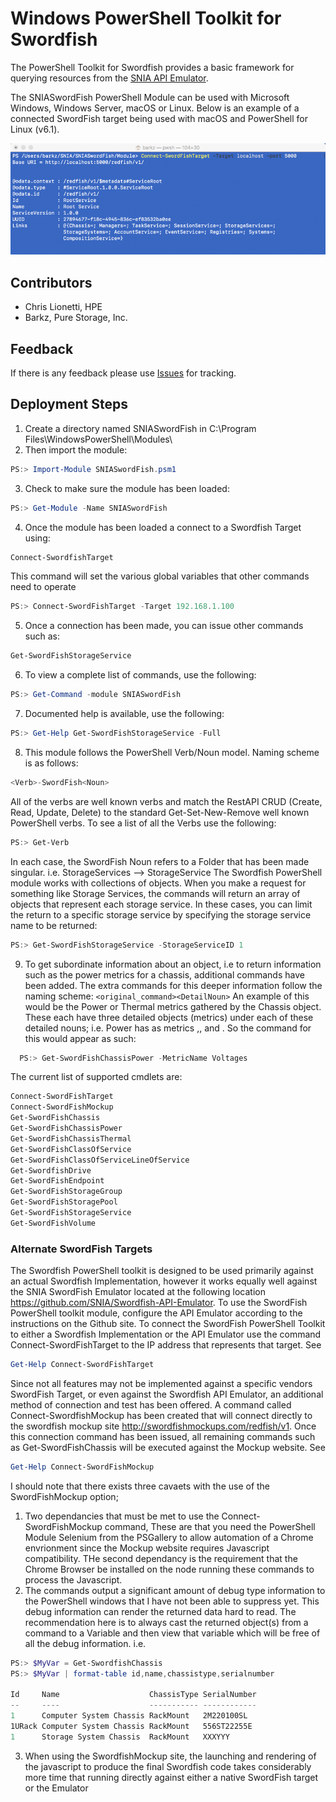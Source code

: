 # Windows PowerShell Toolkit for Swordfish
The PowerShell Toolkit for Swordfish provides a basic framework for querying resources from the [SNIA API Emulator](https://github.com/SNIA/Swordfish-API-Emulator). 

The SNIASwordFish PowerShell Module can be used with Microsoft Windows, Windows Server, macOS or Linux. Below is an example of a connected SwordFish target being used with macOS and PowerShell for Linux (v6.1). 

![SNIASwordFish Example with PowerShell for Linux](https://github.com/SNIA/Swordfish-Powershell-Toolkit/blob/master/SNIASwordFish_pwsh.png)

## Contributors
* Chris Lionetti, HPE
* Barkz, Pure Storage, Inc.

## Feedback
If there is any feedback please use [Issues](https://github.com/SNIA/Swordfish-Powershell-Toolkit/issues) for tracking.

## Deployment Steps
1. Create a directory named SNIASwordFish in C:\Program Files\WindowsPowerShell\Modules\ 
2. Then import the module:
```powershell
PS:> Import-Module SNIASwordFish.psm1
```
3. Check to make sure the module has been loaded:
```powershell
PS:> Get-Module -Name SNIASwordFish
```
4. Once the module has been loaded a connect to a Swordfish Target using:
```powershell
Connect-SwordfishTarget
```
This command will set the various global variables that other commands need to operate
```powershell
PS:> Connect-SwordFishTarget -Target 192.168.1.100
```
5. Once a connection has been made, you can issue other commands such as:
```powershell
Get-SwordFishStorageService
```
6. To view a complete list of commands, use the following:
```powershell
PS:> Get-Command -module SNIASwordFish
```
7. Documented help is available, use the following:
```powershell
PS:> Get-Help Get-SwordFishStorageService -Full
```
8. This module follows the PowerShell Verb/Noun model. Naming scheme is as follows:
```powershell
<Verb>-SwordFish<Noun>
```
All of the verbs are well known verbs and match the RestAPI CRUD (Create, Read, Update, Delete) to the standard Get-Set-New-Remove well known PowerShell verbs. To see a list of all the Verbs use the following:
```powershell
PS:> Get-Verb
```
In each case, the SwordFish Noun refers to a Folder that has been made singular. i.e. StorageServices --> StorageService
The Swordfish PowerShell module works with collections of objects. When you make a request for something like Storage Services, the commands will return an array of objects that represent each storage service. In these cases, you can limit the return to a specific storage service by specifying the storage service name to be returned:
```powershell
PS:> Get-SwordFishStorageService -StorageServiceID 1
```
9. To get subordinate information about an object, i.e to return information such as the power metrics for a chassis, additional commands have been added. The extra commands for this deeper information follow the naming scheme:
```<original_command><DetailNoun>```
An example of this would be the Power or Thermal metrics gathered by the Chassis object. These each have three detailed objects (metrics) under each of these detailed nouns; i.e. Power has as metrics <PowerControl>,<PowerSupplies>, and <Voltages>. So the command for this would appear as such:
```powershell
  PS:> Get-SwordFishChassisPower -MetricName Voltages
``` 
The current list of supported cmdlets are:
```powershell
Connect-SwordFishTarget
Connect-SwordFishMockup
Get-SwordFishChassis
Get-SwordFishChassisPower
Get-SwordFishChassisThermal
Get-SwordFishClassOfService
Get-SwordFishClassOfServiceLineOfService
Get-SwordfishDrive
Get-SwordFishEndpoint
Get-SwordFishStorageGroup
Get-SwordFishStoragePool
Get-SwordFishStorageService
Get-SwordFishVolume
```
### Alternate SwordFish Targets

The Swordfish PowerShell toolkit is designed to be used primarily against an actual Swordfish Implementation, however it works equally well against the SNIA SwordFish Emulator located at the following location https://github.com/SNIA/Swordfish-API-Emulator. To use the SwordFish PowerShell toolkit module, configure the API Emulator according to the instructions on the Github site.
To connect the SwordFish PowerShell Toolkit to either a Swordfish Implementation or the API Emulator use the command Connect-SwordFishTarget to the IP address that represents that target. See 
```powershell 
Get-Help Connect-SwordFishTarget
```

Since not all features may not be implemented against a specific vendors SwordFish Target, or even against the Swordfish API Emulator, an additional method of connection and test has been offered. A command called Connect-SwordfishMockup has been created that will connect directly to the swordfish mockup site http://swordfishmockups.com/redfish/v1. Once this connection command has been issued, all remaining commands such as Get-SwordFishChassis will be executed against the Mockup website. See 
```powershell 
Get-Help Connect-SwordFishMockup
```

I should note that there exists three cavaets with the use of the SwordFishMockup option; 
1. Two dependancies that must be met to use the Connect-SwordFishMockup command, These are that you need the PowerShell Module Selenium from the PSGallery to allow automation of a Chrome envrionment since the Mockup website requires Javascript compatibility. THe second dependancy is the requirement that the Chrome Browser be installed on the node running these commands to process the Javascript.
2. The commands output a significant amount of debug type information to the PowerShell windows that I have not been able to suppress yet. This debug information can render the returned data hard to read. The recommendation here is to always cast the returned object(s) from a command to a Variable and then view that variable which will be free of all the debug information. 
 i.e.  
 ```powershell
 PS:> $MyVar = Get-SwordfishChassis
 PS:> $MyVar | format-table id,name,chassistype,serialnumber

 Id     Name                    ChassisType SerialNumber
 --     ----                    ----------- ------------
 1      Computer System Chassis RackMount   2M220100SL
 1URack Computer System Chassis RackMount   556ST22255E
 1      Storage System Chassis  RackMount   XXXYYY
```
3. When using the SwordfishMockup site, the launching and rendering of the javascript to produce the final Swordfish code takes considerably more time that running directly against either a native SwordFish target or the Emulator

